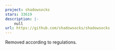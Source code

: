 ```yaml
---
project: shadowsocks
stars: 33619
description: |-
    null
url: https://github.com/shadowsocks/shadowsocks
---
```


Removed according to regulations.

